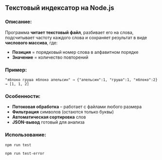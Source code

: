 ## Текстовый индексатор на Node.js

### Описание:  
Программа **читает текстовый файл**, разбивает его на слова, подсчитывает частоту каждого слова и сохраняет результат в виде **числового массива**, где:  
- **Позиция** = порядковый номер слова в алфавитном порядке  
- **Значение** = количество повторений  

### Пример:  
```text
"яблоко груша яблоко апельсин" → {"апельсин":1, "груша":1, "яблоко":2} → [1, 1, 2]
```

### Особенности:  
- **Потоковая обработка** – работает с файлами любого размера  
- **Фильтрация** символов (остаются только буквы)  
- **Автоматическая сортировка** слов  
- **JSON-вывод** готовый для анализа  

### Использование:  
```bash
npm run test

npm run test-error
```  
